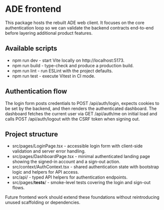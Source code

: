 # ADE frontend

This package hosts the rebuilt ADE web client. It focuses on the core authentication loop so we can validate the backend contracts end-to-end before layering additional product features.

## Available scripts

- npm run dev - start Vite locally on http://localhost:5173.
- npm run build - type-check and produce a production build.
- npm run lint - run ESLint with the project defaults.
- npm run test - execute Vitest in CI mode.

## Authentication flow

The login form posts credentials to POST /api/auth/login, expects cookies to be set by the backend, and then renders the authenticated dashboard. The dashboard fetches the current user via GET /api/auth/me on initial load and calls POST /api/auth/logout with the CSRF token when signing out.

## Project structure

- src/pages/LoginPage.tsx - accessible login form with client-side validation and server error handling.
- src/pages/DashboardPage.tsx - minimal authenticated landing page showing the signed-in account and a sign-out action.
- src/context/AuthContext.tsx - shared authentication state with bootstrap logic and helpers for API access.
- src/api/ - typed API helpers for authentication endpoints.
- src/pages/__tests__/ - smoke-level tests covering the login and sign-out flows.

Future frontend work should extend these foundations without reintroducing unused scaffolding or dependencies.
